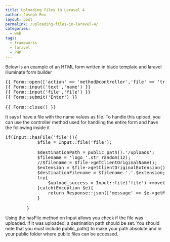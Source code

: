 ```yaml
---
title: Uploading files in Laravel 4
author: Joseph Rex
layout: post
permalink: /uploading-files-in-laravel-4/
categories:
  - web
tags:
  - frameworks
  - laravel
  - PHP
---
```

Below is an example of an HTML form written in blade template and laravel illuminate form builder

<pre class="lang:ruby decode:true">{{ Form::open(['action' =&gt; 'method@controller','file' =&gt; 'true']) }}
{{ Form::input('text','name') }}
{{ Form::input('file','file') }}
{{ Form::submit('Enter') }}

{{ Form::close() }}</pre>

It says I have a file with the name values as file. To handle this upload, you can use the controller method used for handling the entire form and have the following inside it

<pre class="lang:php decode:true">if(Input::hasFile('file')){
            $file = Input::file('file');
     
            $destinationPath = public_path().'/uploads';
            $filename = 'logo_'.str_random(12);
            //$filename = $file-&gt;getClientOriginalName();
            $extension = $file-&gt;getClientOriginalExtension();
            $destinationFilename = $filename.'.'.$extension;
            try{
                $upload_success = Input::file('file')-&gt;move($destinationPath, $destinationFilename);
            }catch(Exception $e){
                return Response::json(['message' =&gt; $e-&gt;getMessage()]);
            }

        }</pre>

Using the hasFile method on Input allows you check if the file was uploaded. If it was uploaded, a destination path should be set. You should note that you must include public_path() to make your path absolute and in your public folder where public files can be accessed.

&nbsp;